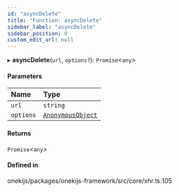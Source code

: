 ```yaml
---
id: "asyncDelete"
title: "Function: asyncDelete"
sidebar_label: "asyncDelete"
sidebar_position: 0
custom_edit_url: null
---
```


▸ **asyncDelete**(`url`, `options?`): `Promise`<`any`\>

#### Parameters

| Name | Type |
| :------ | :------ |
| `url` | `string` |
| `options` | [`AnonymousObject`](../interfaces/AnonymousObject.md) |

#### Returns

`Promise`<`any`\>

#### Defined in

onekijs/packages/onekijs-framework/src/core/xhr.ts:105
